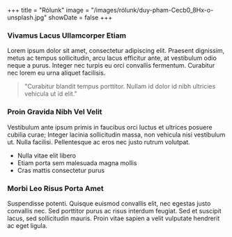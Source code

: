 +++
title = "Rólunk"
image = "/images/rólunk/duy-pham-Cecb0_8Hx-o-unsplash.jpg"
showDate = false
+++

### Vivamus Lacus Ullamcorper Etiam

Lorem ipsum dolor sit amet, consectetur adipiscing elit. Praesent dignissim, metus ac tempus sollicitudin, arcu lacus efficitur ante, at vestibulum odio neque a purus. Integer nec turpis eu orci convallis fermentum. Curabitur nec lorem eu urna aliquet facilisis.

> "Curabitur blandit tempus porttitor. Nullam id dolor id nibh ultricies vehicula ut id elit."

### Proin Gravida Nibh Vel Velit

Vestibulum ante ipsum primis in faucibus orci luctus et ultrices posuere cubilia curae; Integer lacinia sollicitudin massa, non vehicula nisi vestibulum ut. Nulla facilisi. Pellentesque ac eros nec justo rutrum volutpat.

* Nulla vitae elit libero
* Etiam porta sem malesuada magna mollis
* Cras mattis consectetur purus

### Morbi Leo Risus Porta Amet

Suspendisse potenti. Quisque euismod convallis elit, nec egestas justo convallis nec. Sed porttitor purus ac risus interdum feugiat. Sed et suscipit lacus, sed sollicitudin mauris. Proin vitae sapien a velit vulputate hendrerit ac eget ligula.
